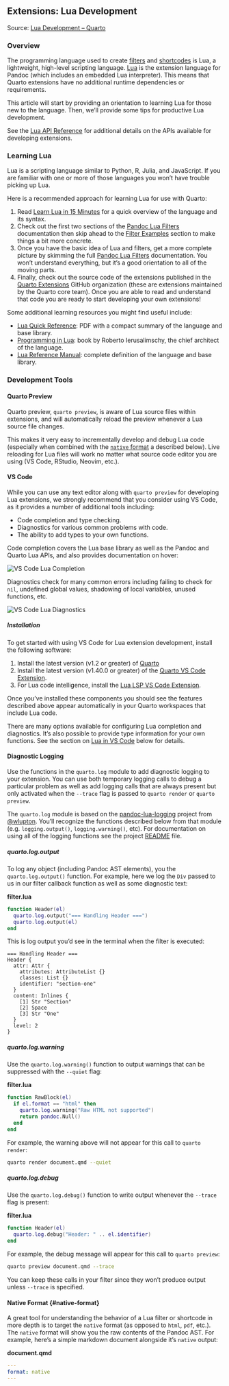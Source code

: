## Extensions: Lua Development

Source: [Lua Development – Quarto](https://quarto.org/docs/extensions/lua.html)

### Overview

The programming language used to create [filters](https://quarto.org/docs/extensions/filters.html) and [shortcodes](https://quarto.org/docs/extensions/shortcodes.html) is Lua, a lightweight, high-level scripting language. [Lua](https://www.lua.org/) is the extension language for Pandoc (which includes an embedded Lua interpreter). This means that Quarto extensions have no additional runtime dependencies or requirements.

This article will start by providing an orientation to learning Lua for those new to the language. Then, we’ll provide some tips for productive Lua development.

See the [Lua API Reference](https://quarto.org/docs/extensions/lua-api.html) for additional details on the APIs available for developing extensions.

### Learning Lua

Lua is a scripting language similar to Python, R, Julia, and JavaScript. If you are familiar with one or more of those languages you won’t have trouble picking up Lua.

Here is a recommended approach for learning Lua for use with Quarto:

1.  Read [Learn Lua in 15 Minutes](https://learnxinyminutes.com/docs/lua/) for a quick overview of the language and its syntax.
2.  Check out the first two sections of the [Pandoc Lua Filters](https://pandoc.org/lua-filters.html) documentation then skip ahead to the [Filter Examples](https://pandoc.org/lua-filters.html#examples) section to make things a bit more concrete.
3.  Once you have the basic idea of Lua and filters, get a more complete picture by skimming the full [Pandoc Lua Filters](https://pandoc.org/lua-filters.html) documentation. You won’t understand everything, but it’s a good orientation to all of the moving parts.
4.  Finally, check out the source code of the extensions published in the [Quarto Extensions](https://github.com/quarto-ext) GitHub organization (these are extensions maintained by the Quarto core team). Once you are able to read and understand that code you are ready to start developing your own extensions!

Some additional learning resources you might find useful include:

*   [Lua Quick Reference](https://github.com/rjpcomputing/luaquickref): PDF with a compact summary of the language and base library.
*   [Programming in Lua](https://www.lua.org/pil/contents.html): book by Roberto Ierusalimschy, the chief architect of the language.
*   [Lua Reference Manual](https://www.lua.org/manual/5.3/): complete definition of the language and base library.

### Development Tools

#### Quarto Preview

Quarto preview, `quarto preview`, is aware of Lua source files within extensions, and will automatically reload the preview whenever a Lua source file changes.

This makes it very easy to incrementally develop and debug Lua code (especially when combined with the [`native` format](#native-format) a described below). Live reloading for Lua files will work no matter what source code editor you are using (VS Code, RStudio, Neovim, etc.).

#### VS Code

While you can use any text editor along with `quarto preview` for developing Lua extensions, we strongly recommend that you consider using VS Code, as it provides a number of additional tools including:

*   Code completion and type checking.
*   Diagnostics for various common problems with code.
*   The ability to add types to your own functions.

Code completion covers the Lua base library as well as the Pandoc and Quarto Lua APIs, and also provides documentation on hover:

![VS Code Lua Completion](https://quarto.org/docs/extensions/images/lua-completion.png)

Diagnostics check for many common errors including failing to check for `nil`, undefined global values, shadowing of local variables, unused functions, etc.

![VS Code Lua Diagnostics](https://quarto.org/docs/extensions/images/lua-diagnostics.png)

##### Installation

To get started with using VS Code for Lua extension development, install the following software:

1.  Install the latest version (v1.2 or greater) of [Quarto](https://quarto.org/docs/download/)
2.  Install the latest version (v1.40.0 or greater) of the [Quarto VS Code Extension](https://marketplace.visualstudio.com/items?itemName=quarto.quarto).
3.  For Lua code intelligence, install the [Lua LSP VS Code Extension](https://marketplace.visualstudio.com/items?itemName=sumneko.lua).

Once you’ve installed these components you should see the features described above appear automatically in your Quarto workspaces that include Lua code.

There are many options available for configuring Lua completion and diagnostics. It’s also possible to provide type information for your own functions. See the section on [Lua in VS Code](#lua-in-vs-code) below for details.

#### Diagnostic Logging

Use the functions in the `quarto.log` module to add diagnostic logging to your extension. You can use both temporary logging calls to debug a particular problem as well as add logging calls that are always present but only activated when the `--trace` flag is passed to `quarto render` or `quarto preview`.

The `quarto.log` module is based on the [pandoc-lua-logging](https://github.com/pandoc-ext/pandoc-lua-logging) project from [@wlupton](https://github.com/wlupton). You’ll recognize the functions described below from that module (e.g. `logging.output()`, `logging.warning()`, etc). For documentation on using all of the logging functions see the project [README](https://github.com/pandoc-ext/pandoc-lua-logging) file.

##### quarto.log.output

To log any object (including Pandoc AST elements), you the `quarto.log.output()` function. For example, here we log the `Div` passed to us in our filter callback function as well as some diagnostic text:

**filter.lua**
```lua
function Header(el)
  quarto.log.output("=== Handling Header ===")
  quarto.log.output(el)
end
```

This is log output you’d see in the terminal when the filter is executed:

```
=== Handling Header ===
Header {
  attr: Attr {
    attributes: AttributeList {}
    classes: List {}
    identifier: "section-one"
  }
  content: Inlines {
    [1] Str "Section"
    [2] Space
    [3] Str "One"
  }
  level: 2
}
```

##### quarto.log.warning

Use the `quarto.log.warning()` function to output warnings that can be suppressed with the `--quiet` flag:

**filter.lua**
```lua
function RawBlock(el)
  if el.format == "html" then
    quarto.log.warning("Raw HTML not supported")
    return pandoc.Null()
  end
end
```

For example, the warning above will not appear for this call to `quarto render`:

```bash
quarto render document.qmd --quiet
```

##### quarto.log.debug

Use the `quarto.log.debug()` function to write output whenever the `--trace` flag is present:

**filter.lua**
```lua
function Header(el)
  quarto.log.debug("Header: " .. el.identifier)
end
```

For example, the debug message will appear for this call to `quarto preview`:

```bash
quarto preview document.qmd --trace
```

You can keep these calls in your filter since they won’t produce output unless `--trace` is specified.

#### Native Format {#native-format}

A great tool for understanding the behavior of a Lua filter or shortcode in more depth is to target the `native` format (as opposed to `html`, `pdf`, etc.). The `native` format will show you the raw contents of the Pandoc AST. For example, here’s a simple markdown document alongside it’s `native` output:

**document.qmd**
```yaml
---
format: native
---


